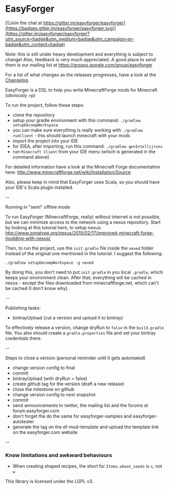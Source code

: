 EasyForger
==========

[![Join the chat at https://gitter.im/easyforger/easyforger](https://badges.gitter.im/easyforger/easyforger.svg)](https://gitter.im/easyforger/easyforger?utm_source=badge&utm_medium=badge&utm_campaign=pr-badge&utm_content=badge)

Note: this is still under heavy development and everything is subject to change!
Also, feedback is very much appreciated. A good place to send them is our mailing list at https://groups.google.com/group/easyforger

For a list of what changes as the releases progresses, have a look at the [Changelog](Changelog.md).

EasyForger is a DSL to help you write MinecraftForge mods for Minecraft (obviously =p)

To run the project, follow these steps:

* clone the repository
* setup your gradle environment with this command: ```./gradlew setupDecompWorkspace```
* you can make sure everything is really working with ```./gradlew runClient``` - this should launch minecraft with your mods
* import the project into your IDE
* for IDEA, after importing, run this command: ```./gradlew genIntellijruns```
* run ```Minecraft Client``` from your IDE menu (which is generated in the command above)

For detailed information have a look at the Minecraft Forge documentation here: http://www.minecraftforge.net/wiki/Installation/Source

Also, please keep in mind that EasyForger uses Scala, so you should have your IDE's Scala plugin installed.


-- 

Running in "semi" offline mode

To run EasyForger (MinecraftForge, really) without internet is not possible, but we can minimize access to the network using a nexus repository.
Start by looking at this tutorial here, to setup nexus: http://www.sonatype.org/nexus/2015/02/17/improved-minecraft-forge-modding-with-nexus/

Then, to run the project, use the ```init.gradle``` file inside the ```nexed``` folder instead of the original one mentioned in the tutorial. I suggest the following:

```./gradlew setupDecompWorkspace -g nexed```

By doing this, you don't need to put ```init.gradle``` in you local ```.gradle```, which keeps your environment clean. After that, everything will be cached in nexus - except the files downloaded from minecraftforge.net, which can't be cached (I don't know why).


--

Publishing tasks:

* bintrayUpload (cut a version and upload it to bintray)

To effectively release a version, change dryRun to ```false``` in the ```build.gradle``` file.
You also should create a `gradle.properties` file and set your bintray credentials there.

--

Steps to close a version (personal reminder until it gets automated)
- change version config to final
- commit
- bintrayUpload (with dryRun = false)
- create github tag for the version (draft a new release)
- close the milestone on github
- change version config to next snapshot
- commit
- send announcements to twitter, the mailing list and the forums at forum.easyforger.com
- don't forget the do the same for easyforger-samples and easyforger-autotester
- generate the tag on the ef-mod-template and upload the template link on the easyforger.com website

--

### Know limitations and awkward behaviours

* When creating shaped recipes, the short for `Items.wheat_seeds` is `s`, not `w`


This library is licensed under the LGPL v3.
